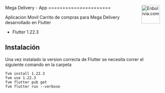 <a href="https://enbolivia.com/">
    <img src="https://www.enbolivia.com/wp-content/uploads/2016/05/LOGO-ENBOLIVIA-2012.png" alt="Enbolivia.com" title="Enbolivia.com" align="right" height="60" />
</a>
Mega Delivery - App
======================

Aplicacion Movil Carrito de compras para Mega Delivery desarrollado en Flutter

- Flutter 1.22.3

## Instalación

Una vez instalado la version correcta de Flutter se necesita correr el siguiente comando en la carpeta

    fvm install 1.22.3
    fvm use 1.22.3
    fvm flutter pub get
    fvm flutter run --verbose